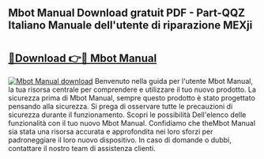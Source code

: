 ## Mbot Manual Download gratuit PDF - Part-QQZ Italiano Manuale dell'utente di riparazione MEXji

# <h2><a href="http://dfe2ajj.blite.top/?on=Mbot+Manual">🔗Download 👉🔴 Mbot Manual</a></h2>

[![Mbot Manual download](https://i.imgur.com/lujVjoI.png)](http://dfe2ajj.blite.top/?on=Mbot+Manual)
Benvenuto nella guida per l'utente Mbot Manual, la tua risorsa centrale per comprendere e utilizzare il tuo nuovo prodotto. La sicurezza prima di Mbot Manual, sempre questo prodotto è stato progettato pensando alla sicurezza. Si prega di osservare tutte le precauzioni di sicurezza durante il funzionamento. Scopri le possibilità Dell'elenco delle funzionalità con il tuo nuovo Mbot Manual. Confidiamo che theMbot Manual sia stata una risorsa accurata e approfondita nei loro sforzi per padroneggiare il loro nuovo dispositivo. In caso di domande o dubbi, contattare il nostro team di assistenza clienti.
